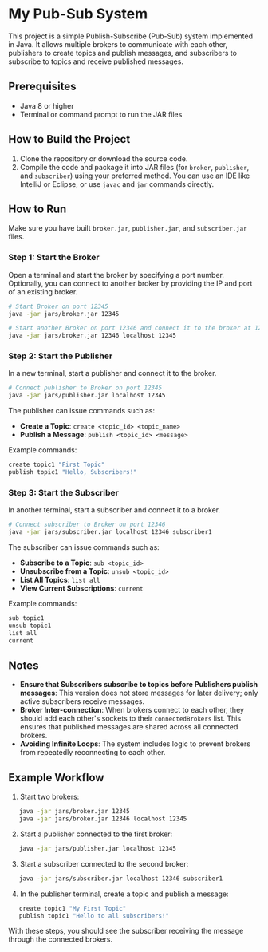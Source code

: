 # My Pub-Sub System

This project is a simple Publish-Subscribe (Pub-Sub) system implemented in Java. It allows multiple brokers to communicate with each other, publishers to create topics and publish messages, and subscribers to subscribe to topics and receive published messages.

## Prerequisites

- Java 8 or higher
- Terminal or command prompt to run the JAR files

## How to Build the Project

1. Clone the repository or download the source code.
2. Compile the code and package it into JAR files (for `broker`, `publisher`, and `subscriber`) using your preferred method. You can use an IDE like IntelliJ or Eclipse, or use `javac` and `jar` commands directly.

## How to Run

Make sure you have built `broker.jar`, `publisher.jar`, and `subscriber.jar` files.

### Step 1: Start the Broker

Open a terminal and start the broker by specifying a port number. Optionally, you can connect to another broker by providing the IP and port of an existing broker.

```bash
# Start Broker on port 12345
java -jar jars/broker.jar 12345

# Start another Broker on port 12346 and connect it to the broker at 12345
java -jar jars/broker.jar 12346 localhost 12345
```

### Step 2: Start the Publisher

In a new terminal, start a publisher and connect it to the broker.

```bash
# Connect publisher to Broker on port 12345
java -jar jars/publisher.jar localhost 12345
```

The publisher can issue commands such as:

- **Create a Topic**: `create <topic_id> <topic_name>`
- **Publish a Message**: `publish <topic_id> <message>`

Example commands:

```bash
create topic1 "First Topic"
publish topic1 "Hello, Subscribers!"
```

### Step 3: Start the Subscriber

In another terminal, start a subscriber and connect it to a broker.

```bash
# Connect subscriber to Broker on port 12346
java -jar jars/subscriber.jar localhost 12346 subscriber1
```

The subscriber can issue commands such as:

- **Subscribe to a Topic**: `sub <topic_id>`
- **Unsubscribe from a Topic**: `unsub <topic_id>`
- **List All Topics**: `list all`
- **View Current Subscriptions**: `current`

Example commands:

```bash
sub topic1
unsub topic1
list all
current
```

## Notes

- **Ensure that Subscribers subscribe to topics before Publishers publish messages**: This version does not store messages for later delivery; only active subscribers receive messages.
- **Broker Inter-connection**: When brokers connect to each other, they should add each other's sockets to their `connectedBrokers` list. This ensures that published messages are shared across all connected brokers.
- **Avoiding Infinite Loops**: The system includes logic to prevent brokers from repeatedly reconnecting to each other.

## Example Workflow

1. Start two brokers:
```bash
   java -jar jars/broker.jar 12345
   java -jar jars/broker.jar 12346 localhost 12345
```
2. Start a publisher connected to the first broker:
```bash
   java -jar jars/publisher.jar localhost 12345
```
3. Start a subscriber connected to the second broker:
```bash
   java -jar jars/subscriber.jar localhost 12346 subscriber1
```
4. In the publisher terminal, create a topic and publish a message:
```bash
   create topic1 "My First Topic"
   publish topic1 "Hello to all subscribers!"
```

With these steps, you should see the subscriber receiving the message through the connected brokers.
